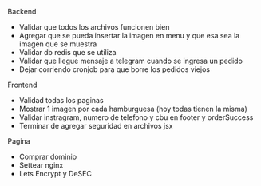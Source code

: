 Backend
- Validar que todos los archivos funcionen bien
- Agregar que se pueda insertar la imagen en menu y que esa sea la imagen que se muestra
- Validar db redis que se utiliza
- Validar que llegue mensaje a telegram cuando se ingresa un pedido
- Dejar corriendo cronjob para que borre los pedidos viejos

Frontend
- Validad todas los paginas
- Mostrar 1 imagen por cada hamburguesa (hoy todas tienen la misma)
- Validar instragram, numero de telefono y cbu en footer y orderSuccess
- Terminar de agregar seguridad en archivos jsx

Pagina
- Comprar dominio
- Settear nginx
- Lets Encrypt y DeSEC
